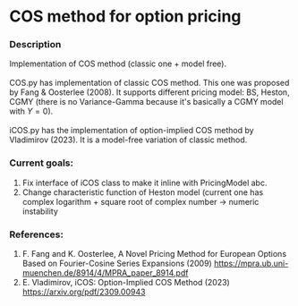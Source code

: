 # COS method for option pricing
### Description
Implementation of COS method (classic one + model free). \
\
COS.py has implementation of classic COS method. This one was proposed by Fang & Oosterlee (2008). It supports different pricing model: BS, Heston, CGMY (there is no Variance-Gamma because it's basically a CGMY model with $Y = 0$). \
\
iCOS.py has the implementation of option-implied COS method by Vladimirov (2023). It is a model-free variation of classic method.
### Current goals:
1) Fix interface of iCOS class to make it inline with PricingModel abc.
2) Change characteristic function of Heston model (current one has complex logarithm + square root of complex number $\rightarrow$ numeric instability

### References:
1) F. Fang and K. Oosterlee, A Novel Pricing Method for European Options Based on Fourier-Cosine Series Expansions (2009)
   https://mpra.ub.uni-muenchen.de/8914/4/MPRA_paper_8914.pdf
3) E. Vladimirov, iCOS: Option-Implied COS Method (2023)
   https://arxiv.org/pdf/2309.00943
